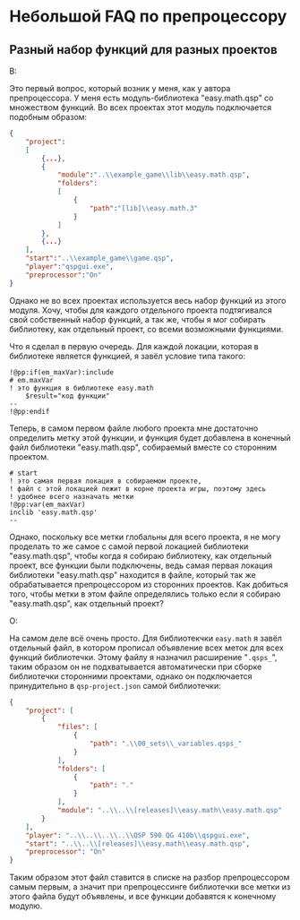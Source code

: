 # Небольшой FAQ по препроцессору

## Разный набор функций для разных проектов
В:

Это первый вопрос, который возник у меня, как у автора препроцессора. У меня есть модуль-библиотека "easy.math.qsp" со множеством функций. Во всех проектах этот модуль подключается подобным образом:

```json
{
	"project":
	[
		{...},
		{
			"module":"..\\example_game\\lib\\easy.math.qsp",
			"folders":
			[
				{
					"path":"[lib]\\easy.math.3"
				}
			]
		},
		{...}
	],
	"start":"..\\example_game\\game.qsp",
	"player":"qspgui.exe",
	"preprocessor":"On"
}
```

Однако не во всех проектах используется весь набор функций из этого модуля. Хочу, чтобы для каждого отдельного проекта подтягивался свой собственный набор функций, а так же, чтобы я мог собирать библиотеку, как отдельный проект, со всеми возможными функциями.

Что я сделал в первую очередь. Для каждой локации, которая в библиотеке является функцией, я завёл условие типа такого:

```qsp
!@pp:if(em_maxVar):include
# em.maxVar
! это функция в библиотеке easy.math
	$result="код функции"
--
!@pp:endif
```

Теперь, в самом первом файле любого проекта мне достаточно определить метку этой функции, и функция будет добавлена в конечный файл библиотеки "easy.math.qsp", собираемый вместе со сторонним проектом.

```qsp
# start
! это самая первая локация в собираемом проекте,
! файл с этой локацией лежит в корне проекта игры, поэтому здесь
! удобнее всего назначать метки
!@pp:var(em_maxVar)
inclib 'easy.math.qsp'
--
```

Однако, поскольку все метки глобальны для всего проекта, я не могу проделать то же самое с самой первой локацией библиотеки "easy.math.qsp", чтобы когда я собираю библиотеку, как отдельный проект, все функции были подключены, ведь самая первая локация библиотеки "easy.math.qsp" находится в файле, который так же обрабатывается препроцессором из сторонних проектов. Как добиться того, чтобы метки в этом файле определялись только если я собираю "easy.math.qsp", как отдельный проект?

О:

На самом деле всё очень просто. Для библиотекчки `easy.math` я завёл отдельный файл, в котором прописал объявление всех меток для всех функций библиотечки. Этому файлу я назначил расширение "`.qsps_`", таким образом он не подхватывается автоматически при сборке библиотечки сторонними проектами, однако он подключается принудительно в `qsp-project.json` самой библиотечки:

```json
{
    "project": [
        {
            "files": [
                {
                    "path": ".\\00_sets\\_variables.qsps_"
                }
            ],
            "folders": [
                {
                    "path": "."
                }
            ],
            "module": "..\\..\\[releases]\\easy.math\\easy.math.qsp"
        }
    ],
    "player": "..\\..\\..\\..\\QSP 590 QG 410b\\qspgui.exe",
    "start": "..\\..\\[releases]\\easy.math\\easy.math.qsp",
    "preprocessor": "On"
}
```

Таким образом этот файл ставится в списке на разбор препроцессором самым первым, а значит при препроцессинге библиотечки все метки из этого файла будут объявлены, и все функции добавятся к конечному модулю.